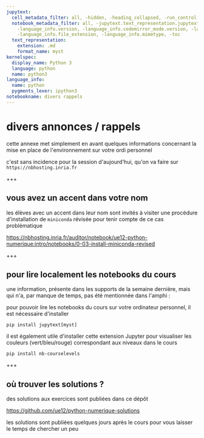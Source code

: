 ```yaml
---
jupytext:
  cell_metadata_filter: all, -hidden, -heading_collapsed, -run_control, -trusted
  notebook_metadata_filter: all, -jupytext.text_representation.jupytext_version, -jupytext.text_representation.format_version,
    -language_info.version, -language_info.codemirror_mode.version, -language_info.codemirror_mode,
    -language_info.file_extension, -language_info.mimetype, -toc
  text_representation:
    extension: .md
    format_name: myst
kernelspec:
  display_name: Python 3
  language: python
  name: python3
language_info:
  name: python
  pygments_lexer: ipython3
notebookname: divers rappels
---
```


# divers annonces / rappels

cette annexe met simplement en avant quelques informations concernant la mise en place de l'environnement sur votre ordi personnel

c'est sans incidence pour la session d'aujourd'hui, qu'on va faire sur `https://nbhosting.inria.fr`

+++

## vous avez un accent dans votre nom

les élèves avec un accent dans leur nom sont invités à visiter une procédure d'installation de `miniconda` révisée pour tenir compte de ce cas problématique

https://nbhosting.inria.fr/auditor/notebook/ue12-python-numerique:intro/notebooks/0-03-install-miniconda-revised

+++

## pour lire localement les notebooks du cours

une information, présente dans les supports de la semaine dernière, mais qui n'a, par manque de temps, pas été mentionnée dans l'amphi :

pour pouvoir lire les notebooks du cours sur votre ordinateur personnel, il est nécessaire d'installer

    pip install jupytext[myst]

il est également utile d'installer cette extension Jupyter pour visualiser les couleurs (vert/bleu/rouge) correspondant aux niveaux dans le cours

    pip install nb-courselevels

+++

## où trouver les solutions ?

des solutions aux exercices sont publiées dans ce dépôt

https://github.com/ue12/python-numerique-solutions

les solutions sont publiées quelques jours après le cours pour vous laisser le temps de chercher un peu
